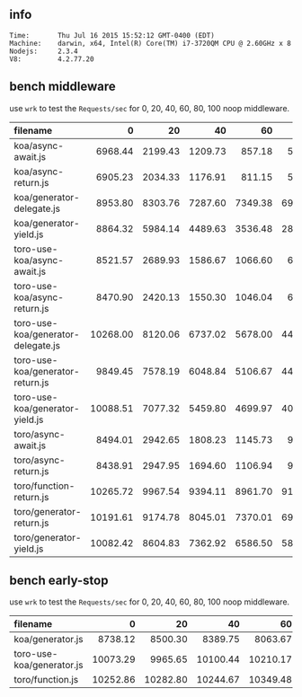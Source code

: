 
## info

    Time:       Thu Jul 16 2015 15:52:12 GMT-0400 (EDT)
    Machine:    darwin, x64, Intel(R) Core(TM) i7-3720QM CPU @ 2.60GHz x 8
    Nodejs:     2.3.4
    V8:         4.2.77.20


## bench middleware

use `wrk` to test the `Requests/sec` for 0, 20, 40, 60, 80, 100 noop middleware.

| filename | 0 | 20 | 40 | 60 | 80 | 100 |
|:---------|--:|---:|---:|---:|---:|----:|
| koa/async-await.js | 6968.44 | 2199.43 | 1209.73 | 857.18 | 553.31 | 414.11 |
| koa/async-return.js | 6905.23 | 2034.33 | 1176.91 | 811.15 | 530.07 | 415.58 |
| koa/generator-delegate.js | 8953.80 | 8303.76 | 7287.60 | 7349.38 | 6953.48 | 6690.26 |
| koa/generator-yield.js | 8864.32 | 5984.14 | 4489.63 | 3536.48 | 2877.47 | 2446.90 |
| toro-use-koa/async-await.js | 8521.57 | 2689.93 | 1586.67 | 1066.60 | 685.75 | 549.99 |
| toro-use-koa/async-return.js | 8470.90 | 2420.13 | 1550.30 | 1046.04 | 680.12 | 555.40 |
| toro-use-koa/generator-delegate.js | 10268.00 | 8120.06 | 6737.02 | 5678.00 | 4490.73 | 4340.98 |
| toro-use-koa/generator-return.js | 9849.45 | 7578.19 | 6048.84 | 5106.67 | 4430.55 | 3771.44 |
| toro-use-koa/generator-yield.js | 10088.51 | 7077.32 | 5459.80 | 4699.97 | 4029.99 | 3315.12 |
| toro/async-await.js | 8494.01 | 2942.65 | 1808.23 | 1145.73 | 976.36 | 637.09 |
| toro/async-return.js | 8438.91 | 2947.95 | 1694.60 | 1106.94 | 942.18 | 633.10 |
| toro/function-return.js | 10265.72 | 9967.54 | 9394.11 | 8961.70 | 9109.39 | 8670.87 |
| toro/generator-return.js | 10191.61 | 9174.78 | 8045.01 | 7370.01 | 6958.40 | 6341.56 |
| toro/generator-yield.js | 10082.42 | 8604.83 | 7362.92 | 6586.50 | 5852.30 | 5321.67 |

## bench early-stop

use `wrk` to test the `Requests/sec` for 0, 20, 40, 60, 80, 100 noop middleware.

| filename | 0 | 20 | 40 | 60 | 80 | 100 |
|:---------|--:|---:|---:|---:|---:|----:|
| koa/generator.js | 8738.12 | 8500.30 | 8389.75 | 8063.67 | 7161.83 | 7647.84 |
| toro-use-koa/generator.js | 10073.29 | 9965.65 | 10100.44 | 10210.17 | 10117.13 | 9975.37 |
| toro/function.js | 10252.86 | 10282.80 | 10244.67 | 10349.48 | 10137.32 | 10178.23 |
